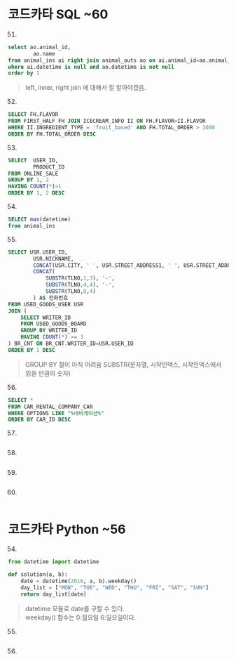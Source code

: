 # 코드카타 SQL ~60
51.
```sql
select ao.animal_id,
        ao.name
from animal_ins ai right join animal_outs ao on ai.animal_id=ao.animal_id
where ai.datetime is null and ao.datetime is not null
order by 1
```
> left, inner, right join 에 대해서 잘 알아야겠음.

52.
```sql
SELECT FH.FLAVOR
FROM FIRST_HALF FH JOIN ICECREAM_INFO II ON FH.FLAVOR=II.FLAVOR
WHERE II.INGREDIENT_TYPE = 'fruit_based' AND FH.TOTAL_ORDER > 3000
ORDER BY FH.TOTAL_ORDER DESC
```

53.
```sql
SELECT  USER_ID,
        PRODUCT_ID
FROM ONLINE_SALE
GROUP BY 1, 2
HAVING COUNT(*)>1
ORDER BY 1, 2 DESC
```

54.
```sql
SELECT max(datetime)
from animal_ins
```

55.
```sql
SELECT USR.USER_ID,
        USR.NICKNAME,
        CONCAT(USR.CITY, ' ', USR.STREET_ADDRESS1, ' ', USR.STREET_ADDRESS2) AS 전체주소,
        CONCAT(
            SUBSTR(TLNO,1,3), '-',
            SUBSTR(TLNO,4,4), '-',
            SUBSTR(TLNO,8,4)
        ) AS 전화번호
FROM USED_GOODS_USER USR 
JOIN (
    SELECT WRITER_ID
    FROM USED_GOODS_BOARD
    GROUP BY WRITER_ID
    HAVING COUNT(*) >= 3  
) BR_CNT ON BR_CNT.WRITER_ID=USR.USER_ID
ORDER BY 1 DESC
```
> GROUP BY 절이 아직 어려움
> SUBSTR(문자열, 시작인덱스, 시작인덱스에서 읽을 만큼의 숫자)

56.
```sql
SELECT *
FROM CAR_RENTAL_COMPANY_CAR
WHERE OPTIONS LIKE "%네비게이션%"
ORDER BY CAR_ID DESC
```

57.
```sql

```

58.
```sql

```

59.
```sql

```

60.
```sql

```

# 코드카타 Python ~56

54.
```python
from datetime import datetime

def solution(a, b):
    date = datetime(2016, a, b).weekday()
    day_list = ["MON", "TUE", "WED", "THU", "FRI", "SAT", "SUN"]
    return day_list[date]
```
> datetime 모듈로 date를 구할 수 있다.  
> weekday() 함수는 0:월요일 6:일요일이다.

55.
```python

```

56.
```python

```
